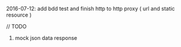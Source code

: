 2016-07-12: add bdd test and finish http to http proxy ( url and static resource )

// TODO
1. mock json data response
